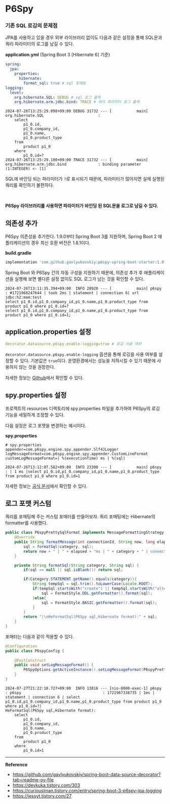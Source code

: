 # P6Spy

### 기존 SQL 로깅의 문제점
JPA를 사용하고 있을 경우 외부 라이브러리 없이도 다음과 같은 설정을 통해 SQL문과 쿼리 파라미터의 로그를 남길 수 있다.

**application.yml** (Spring Boot 3 [Hibernate 6] 기준)
```yaml
spring:
  jpa:
    properties:
      hibernate:
        format_sql: true # sql 포매팅
logging:
  level:
    org.hibernate.SQL: DEBUG # sql 로그 출력
    org.hibernate.orm.jdbc.bind: TRACE # 쿼리 파라미터 로그 출력
```

```log
2024-07-26T13:25:29.098+09:00 DEBUG 31732 --- [           main] org.hibernate.SQL                        : 
    select
        p1_0.id,
        p1_0.company_id,
        p1_0.name,
        p1_0.product_type 
    from
        product p1_0 
    where
        p1_0.id=?
2024-07-26T13:25:29.100+09:00 TRACE 31732 --- [           main] org.hibernate.orm.jdbc.bind              : binding parameter (1:INTEGER) <- [1]
```
SQL에 바인딩 되는 파라미터가 `?`로 표시되기 때문에, 파라미터가 많아지면 실제 실행된 쿼리를 확인하기 불편하다.

<br>

**P6Spy 라이브러리를 사용하면 파라미터가 바인딩 된 SQL문을 로그로 남길 수 있다.**

## 의존성 추가
P6Spy 의존성을 추가한다. 1.9.0부터 Spring Boot 3를 지원하며, Spring Boot 2 애플리케이션의 경우 최신 호환 버전은 1.8.1이다.

**build.gradle**
```gradle
implementation 'com.github.gavlyukovskiy:p6spy-spring-boot-starter:1.9.1'
````
Spring Boot 와 P6Spy 간의 자동 구성을 지원하기 때문에, 의존성 추가 후 애플리케이션을 실행해 보면 별다른 설정 없이도 SQL 로그가 남는 것을 확인할 수 있다.

```log
2024-07-26T13:11:35.394+09:00  INFO 28920 --- [           main] p6spy                                    : #1721968247644 | took 2ms | statement | connection 6| url jdbc:h2:mem:test
select p1_0.id,p1_0.company_id,p1_0.name,p1_0.product_type from product p1_0 where p1_0.id=?
select p1_0.id,p1_0.company_id,p1_0.name,p1_0.product_type from product p1_0 where p1_0.id=1;
```

## application.properties 설정
```yaml
decorator.datasource.p6spy.enable-logging=true # 로깅 사용 여부
```
`decorator.datasource.p6spy.enable-logging` 옵션을 통해 로깅을 사용 여부를 설정할 수 있다. 기본값은 `true`이다.
운영환경에서는 성능을 저하시킬 수 있기 때문에 사용하지 않는 것을 권장한다.

자세한 정보는 [Github](https://github.com/gavlyukovskiy/spring-boot-data-source-decorator)에서 확인할 수 있다.

## spy.properties 설정
프로젝트의 resources 디렉토리에 spy.properties 파일을 추가하여 P6Spy의 로깅 기능을 세밀하게 조정할 수 있다.

다음 설정은 로그 포맷을 변경하는 예시이다.

**spy.properties**
```
# spy.properties
appender=com.p6spy.engine.spy.appender.Slf4JLogger
logMessageFormat=com.p6spy.engine.spy.appender.CustomLineFormat
customLogMessageFormat=| %(executionTime) ms | %(sql)
```
```log
2024-07-26T13:12:07.582+09:00  INFO 23300 --- [           main] p6spy                                    : | 1 ms |select p1_0.id,p1_0.company_id,p1_0.name,p1_0.product_type from product p1_0 where p1_0.id=1
```
자세한 정보는 [공식 문서](https://p6spy.readthedocs.io/en/latest/configandusage.html)에서 확인할 수 있다.

## 로그 포맷 커스텀
쿼리를 포매팅해 주는 커스텀 포매터를 만들어보자. 쿼리 포매팅에는 Hibernate의 formatter를 사용했다.
```java
public class P6spyPrettySqlFormat implements MessageFormattingStrategy {
    @Override
    public String formatMessage(int connectionId, String now, long elapsed, String category, String prepared, String sql, String url) {
        sql = formatSql(category, sql);
        return now + " | " + elapsed + "ms | " + category + " | connection " + connectionId + " | " + P6Util.singleLine(prepared) + sql;
    }

    private String formatSql(String category, String sql) {
        if(sql == null || sql.isBlank()) return sql;

        if(Category.STATEMENT.getName().equals(category)){
            String tempSql = sql.trim().toLowerCase(Locale.ROOT);
            if(tempSql.startsWith("create") || tempSql.startsWith("alter") || tempSql.startsWith("comment")){
                sql = FormatStyle.DDL.getFormatter().format(sql);
            }else{
                sql = FormatStyle.BASIC.getFormatter().format(sql);
            }
        }
        return "|\nHeFormatSql(P6Spy sql,Hibernate format):" + sql;
    }
}
```
포매터는 다음과 같이 적용할 수 있다.
```java
@Configuration
public class P6spyConfig {
    
    @PostConstruct
    public void setLogMessageFormat() {
        P6SpyOptions.getActiveInstance().setLogMessageFormat(P6spyPrettySqlFormatter.class.getName());
    }
}
```

```log
2024-07-27T21:22:10.727+09:00  INFO 13816 --- [nio-8080-exec-1] p6spy                                    : p6spy                                    : 1721967338735 | 1ms | statement | connection 6 | select p1_0.id,p1_0.company_id,p1_0.name,p1_0.product_type from product p1_0 where p1_0.id=?|
HeFormatSql(P6Spy sql,Hibernate format):
    select
        p1_0.id,
        p1_0.company_id,
        p1_0.name,
        p1_0.product_type 
    from
        product p1_0 
    where
        p1_0.id=1
```

---
**Reference**<br>
- https://github.com/gavlyukovskiy/spring-boot-data-source-decorator?tab=readme-ov-file
- https://devkuka.tistory.com/303
- https://curiousjinan.tistory.com/entry/spring-boot-3-p6spy-jpa-logging
- https://jessyt.tistory.com/27
